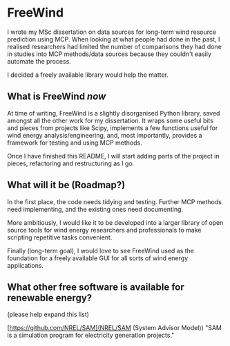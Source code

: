 # FreeWind

I wrote my MSc dissertation on data sources for long-term wind resource prediction using MCP.
When looking at what people had done in the past, I realised researchers had limited the number
of comparisons they had done in studies into MCP methods/data sources because they couldn't easily
automate the process.

I decided a freely available library would help the matter.

## What is FreeWind *now*

At time of writing, FreeWind is a slightly disorganised Python library, saved amongst all the other work
for my dissertation. It wraps some useful bits and pieces from projects like Scipy, implements
a few functions useful for wind energy analysis/engineering, and, most importantly, provides a framework
for testing and using MCP methods.

Once I have finished this README, I will start adding parts of the project in pieces, refactoring and
restructuring as I go.

## What will it be (Roadmap?)

In the first place, the code needs tidying and testing. Further MCP methods need implementing, and the
existing ones need documenting.

More ambitiously, I would like it to be developed into a larger library of open source tools for wind energy
researchers and professionals to make scripting repetitive tasks convenient.

Finally (long-term goal), I would love to see FreeWind used as the foundation for a freely available GUI for
all sorts of wind energy applications.

## What other free software is available for renewable energy?
(please help expand this list)

[https://github.com/NREL/SAM](NREL/SAM (System Advisor Model)) "SAM is a simulation program for electricity generation projects."
